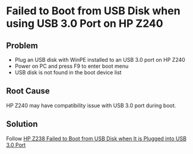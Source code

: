# Failed to Boot from USB Disk when using USB 3.0 Port on HP Z240

## Problem
* Plug an USB disk with WinPE installed to an USB 3.0 port on HP Z240
* Power on PC and press F9 to enter boot menu
* USB disk is not found in the boot device list

## Root Cause
HP Z240 may have compatibility issue with USB 3.0 port during boot.

## Solution
Follow [HP Z238 Failed to Boot from USB Disk when It is Plugged into USB 3.0 Port](https://github.com/northbright/Notes/blob/master/hardware/hp/hp-z238-failed-to-boot-from-usb-disk-when-it-is-plugged-into-usb-3-port.md)
